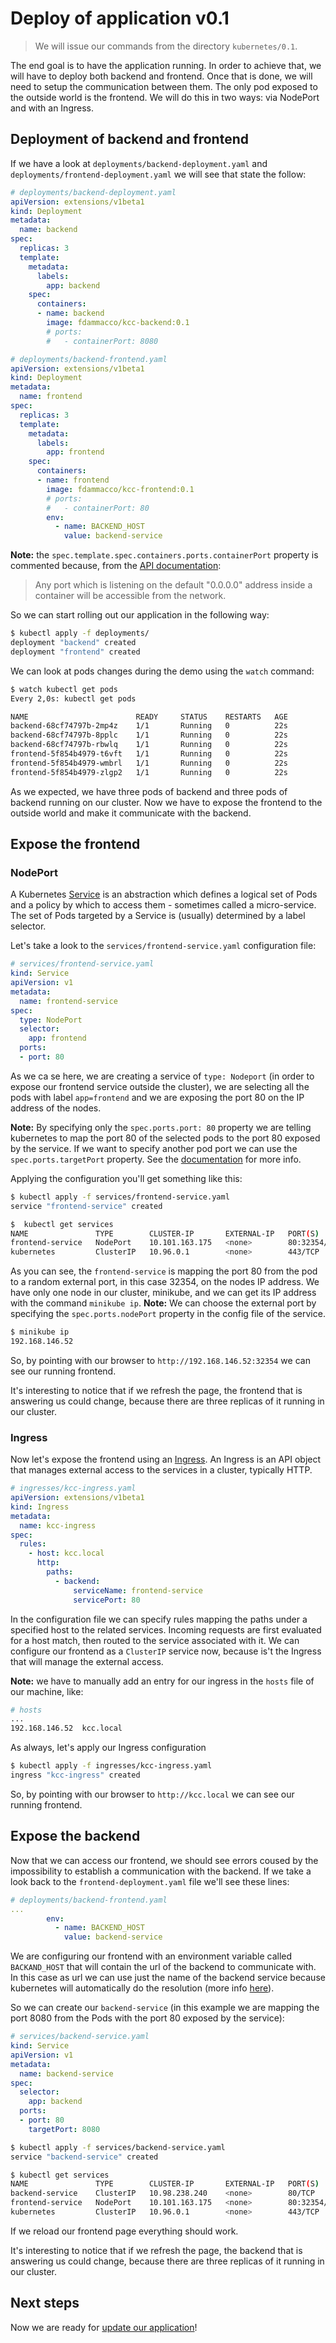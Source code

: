 # Deploy of application v0.1
> We will issue our commands from the directory `kubernetes/0.1`.

The end goal is to have the application running. In order to achieve that, we will have to deploy both backend and frontend. Once that is done, we will need to setup the communication between them.
The only pod exposed to the outside world is the frontend. We will do this in two ways: via NodePort and with an Ingress.

## Deployment of backend and frontend
If we have a look at `deployments/backend-deployment.yaml` and `deployments/frontend-deployment.yaml` we will see that state the follow:
```yaml
# deployments/backend-deployment.yaml
apiVersion: extensions/v1beta1
kind: Deployment
metadata:
  name: backend
spec:
  replicas: 3
  template:
    metadata:
      labels:
        app: backend
    spec:
      containers:
      - name: backend
        image: fdammacco/kcc-backend:0.1
        # ports:
        #   - containerPort: 8080
```
```yaml
# deployments/backend-frontend.yaml
apiVersion: extensions/v1beta1
kind: Deployment
metadata:
  name: frontend
spec:
  replicas: 3
  template:
    metadata:
      labels:
        app: frontend
    spec:
      containers:
      - name: frontend
        image: fdammacco/kcc-frontend:0.1
        # ports:
        #   - containerPort: 80  
        env:
          - name: BACKEND_HOST
            value: backend-service
```
**Note:** the `spec.template.spec.containers.ports.containerPort` property is commented because, from the [API documentation](https://kubernetes.io/docs/reference/generated/kubernetes-api/v1.10/#container-v1-core):
> Any port which is listening on the default "0.0.0.0" address inside a container will be accessible from the network.

So we can start rolling out our application in the following way:
```bash
$ kubectl apply -f deployments/
deployment "backend" created
deployment "frontend" created
```
We can look at pods changes during the demo using the `watch` command:
```bash
$ watch kubectl get pods
Every 2,0s: kubectl get pods

NAME                        READY     STATUS    RESTARTS   AGE
backend-68cf74797b-2mp4z    1/1       Running   0          22s
backend-68cf74797b-8pplc    1/1       Running   0          22s
backend-68cf74797b-rbwlq    1/1       Running   0          22s
frontend-5f854b4979-t6vft   1/1       Running   0          22s
frontend-5f854b4979-wmbrl   1/1       Running   0          22s
frontend-5f854b4979-zlgp2   1/1       Running   0          22s
```
As we expected, we have three pods of backend and three pods of backend running on our cluster. Now we have to expose the frontend to the outside world and make it communicate with the backend.

## Expose the frontend
### NodePort
A Kubernetes [Service](https://kubernetes.io/docs/concepts/services-networking/service/) is an abstraction which defines a logical set of Pods and a policy by which to access them - sometimes called a micro-service. The set of Pods targeted by a Service is (usually) determined by a label selector.

Let's take a look to the `services/frontend-service.yaml` configuration file:
```yaml
# services/frontend-service.yaml
kind: Service
apiVersion: v1
metadata:
  name: frontend-service
spec:
  type: NodePort
  selector:
    app: frontend
  ports:
  - port: 80
```
As we ca se here, we are creating a service of `type: Nodeport` (in order to expose our frontend service outside the cluster), we are selecting all the pods with label `app=frontend` and we are exposing the port 80 on the IP address of the nodes.

**Note:** By specifying only the `spec.ports.port: 80` property we are telling kubernetes to map the port 80 of the selected pods to the port 80 exposed by the service. If we want to specify another pod port we can use the `spec.ports.targetPort` property. See the [documentation](https://kubernetes.io/docs/reference/generated/kubernetes-api/v1.10/#serviceport-v1-core) for more info.

Applying the configuration you'll get something like this:
```bash
$ kubectl apply -f services/frontend-service.yaml
service "frontend-service" created
```
```bash
$  kubectl get services
NAME               TYPE        CLUSTER-IP       EXTERNAL-IP   PORT(S)        AGE
frontend-service   NodePort    10.101.163.175   <none>        80:32354/TCP   15s
kubernetes         ClusterIP   10.96.0.1        <none>        443/TCP        28d
```
As you can see, the `frontend-service` is mapping the port 80 from the pod to a random external port, in this case 32354, on the nodes IP address. We have only one node in our cluster, minikube, and we can get its IP address with the command `minikube ip`.
**Note:** We can choose the external port by specifying the `spec.ports.nodePort` property in the config file of the service.
```bash
$ minikube ip
192.168.146.52
```
So, by pointing with our browser to `http://192.168.146.52:32354` we can see our running frontend. 

It's interesting to notice that if we refresh the page, the frontend that is answering us could change, because there are three replicas of it running in our cluster.

### Ingress
Now let's expose the frontend using an [Ingress](https://kubernetes.io/docs/concepts/services-networking/ingress/). An Ingress is an API object that manages external access to the services in a cluster, typically HTTP.
```yaml
# ingresses/kcc-ingress.yaml
apiVersion: extensions/v1beta1
kind: Ingress
metadata:
  name: kcc-ingress
spec:
  rules:
    - host: kcc.local
      http:
        paths:
          - backend:
              serviceName: frontend-service
              servicePort: 80  
```
In the configuration file we can specify rules mapping the paths under a specified host to the related services. Incoming requests are first evaluated for a host match, then routed to the service associated with it.
We can configure our frontend as a `ClusterIP` service now, because is't the Ingress that will manage the external access. 

**Note:** we have to manually add an entry for our ingress in the `hosts` file of our machine, like:
```bash
# hosts
...
192.168.146.52  kcc.local
```
As always, let's apply our Ingress configuration 
```bash
$ kubectl apply -f ingresses/kcc-ingress.yaml
ingress "kcc-ingress" created
```
So, by pointing with our browser to `http://kcc.local` we can see our running frontend.

## Expose the backend
Now that we can access our frontend, we should see errors coused by the impossibility to establish a communication with the backend. If we take a look back to the `frontend-deployment.yaml` file we'll see these lines:
```yaml
# deployments/backend-frontend.yaml
... 
        env:
          - name: BACKEND_HOST
            value: backend-service
```
We are configuring our frontend with an environment variable called `BACKAND_HOST` that will contain the url of the backend to communicate with. In this case as url we can use just the name of the backend service because kubernetes will automatically do the resolution (more info [here](https://kubernetes.io/docs/concepts/services-networking/dns-pod-service/)).

So we can create our `backend-service` (in this example we are mapping the port 8080 from the Pods with the port 80 exposed by the service):
```yaml
# services/backend-service.yaml
kind: Service
apiVersion: v1
metadata:
  name: backend-service
spec:
  selector:
    app: backend
  ports:
  - port: 80
    targetPort: 8080
```
```bash
$ kubectl apply -f services/backend-service.yaml
service "backend-service" created
```
```bash
$ kubectl get services
NAME               TYPE        CLUSTER-IP       EXTERNAL-IP   PORT(S)        AGE
backend-service    ClusterIP   10.98.238.240    <none>        80/TCP         6s
frontend-service   NodePort    10.101.163.175   <none>        80:32354/TCP   5m
kubernetes         ClusterIP   10.96.0.1        <none>        443/TCP        29d
```
If we reload our frontend page everything should work. 

It's interesting to notice that if we refresh the page, the backend that is answering us could change, because there are three replicas of it running in our cluster.

## Next steps
Now we are ready for [update our application](../0.2/)!